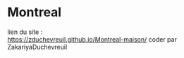 # Montreal

lien du site :  
https://zduchevreuil.github.io/Montreal-maison/
coder par ZakariyaDuchevreuil
